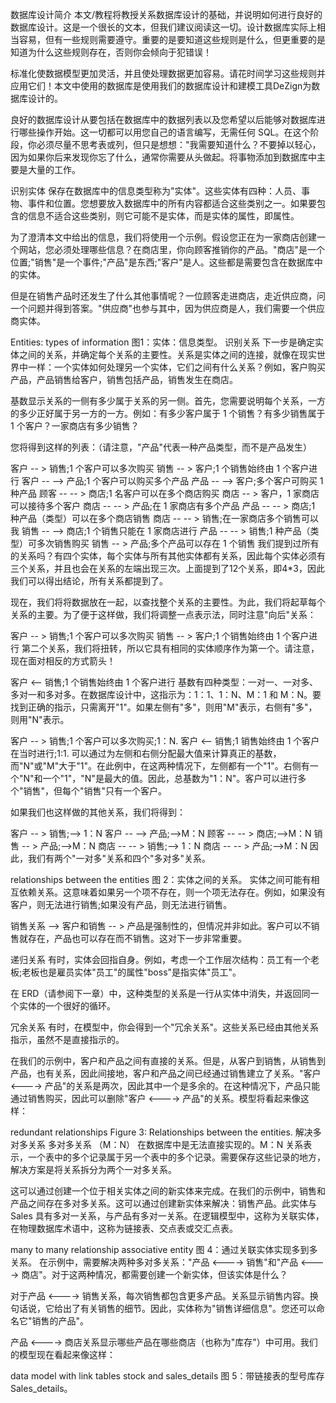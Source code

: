 数据库设计简介
本文/教程将教授关系数据库设计的基础，并说明如何进行良好的数据库设计。这是一个很长的文本，但我们建议阅读这一切。设计数据库实际上相当容易，但有一些规则需要遵守。重要的是要知道这些规则是什么，但更重要的是知道为什么这些规则存在，否则你会倾向于犯错误！

标准化使数据模型更加灵活，并且使处理数据更加容易。请花时间学习这些规则并应用它们！本文中使用的数据库是使用我们的数据库设计和建模工具DeZign为数据库设计的。

良好的数据库设计从要包括在数据库中的数据列表以及您希望以后能够对数据库进行哪些操作开始。这一切都可以用您自己的语言编写，无需任何 SQL。在这个阶段，你必须尽量不思考表或列，但只是想想："我需要知道什么？不要掉以轻心，因为如果你后来发现你忘了什么，通常你需要从头做起。将事物添加到数据库中主要是大量的工作。

识别实体
保存在数据库中的信息类型称为"实体"。这些实体有四种：人员、事物、事件和位置。您想要放入数据库中的所有内容都适合这些类别之一。如果要包含的信息不适合这些类别，则它可能不是实体，而是实体的属性，即属性。

为了澄清本文中给出的信息，我们将使用一个示例。假设您正在为一家商店创建一个网站，您必须处理哪些信息？在商店里，你向顾客推销你的产品。"商店"是一个位置;"销售"是一个事件;"产品"是东西;"客户"是人。这些都是需要包含在数据库中的实体。

但是在销售产品时还发生了什么其他事情呢？一位顾客走进商店，走近供应商，问一个问题并得到答案。"供应商"也参与其中，因为供应商是人，我们需要一个供应商实体。

Entities: types of information
图1：实体：信息类型。
识别关系
下一步是确定实体之间的关系，并确定每个关系的主要性。关系是实体之间的连接，就像在现实世界中一样：一个实体如何处理另一个实体，它们之间有什么关系？例如，客户购买产品，产品销售给客户，销售包括产品，销售发生在商店。

基数显示关系的一侧有多少属于关系的另一侧。首先，您需要说明每个关系，一方的多少正好属于另一方的一方。例如：有多少客户属于 1 个销售？有多少销售属于 1 个客户？一家商店有多少销售？

您将得到这样的列表：（请注意，"产品"代表一种产品类型，而不是产品发生）

客户 -- > 销售;1 个客户可以多次购买
销售 -- > 客户;1 个销售始终由 1 个客户进行
客户 -- --> 产品;1 个客户可以购买多个产品
产品 -- --> 客户;多个客户可购买 1 种产品
顾客 -- -- > 商店;1 名客户可以在多个商店购买
商店 -- > 客户，1 家商店可以接待多个客户
商店 -- -- > 产品;在 1 家商店有多个产品
产品 -- -- > 商店;1 种产品（类型）可以在多个商店销售
商店 -- -- > 销售;在一家商店多个销售可以我
销售 -- --> 商店;1 个销售只能在 1 家商店进行
产品 -- -- > 销售;1 种产品（类型）可多次销售购买
销售 -- > 产品;多个产品可以存在 1 个销售
我们提到过所有的关系吗？有四个实体，每个实体与所有其他实体都有关系，因此每个实体必须有三个关系，并且也会在关系的左端出现三次。上面提到了12个关系，即4*3，因此我们可以得出结论，所有关系都提到了。

现在，我们将将数据放在一起，以查找整个关系的主要性。为此，我们将起草每个关系的主要。为了便于这样做，我们将调整一点表示法，同时注意"向后"关系：

客户 -- > 销售;1 个客户可以多次购买
销售 -- > 客户;1 个销售始终由 1 个客户进行
第二个关系，我们将扭转，所以它具有相同的实体顺序作为第一个。请注意，现在面对相反的方式箭头！

客户 <-- 销售;1 个销售始终由 1 个客户进行
基数有四种类型：一对一、一对多、多对一和多对多。在数据库设计中，这指示为：1：1、1：N、M：1 和 M：N。要找到正确的指示，只需离开"1"。如果左侧有"多"，则用"M"表示，右侧有"多"，则用"N"表示。

客户 -- > 销售;1 个客户可以多次购买;1：N.
客户 <-- 销售;1 销售始终由 1 个客户在当时进行;1:1.
可以通过为左侧和右侧分配最大值来计算真正的基数，而"N"或"M"大于"1"。在此例中，在这两种情况下，左侧都有一个"1"。右侧有一个"N"和一个"1"，"N"是最大的值。因此，总基数为"1：N"。客户可以进行多个"销售"，但每个"销售"只有一个客户。

如果我们也这样做的其他关系，我们将得到：

客户 -- > 销售;--> 1：N
客户 -- --> 产品;-->M：N
顾客 -- -- > 商店;-->M：N
销售 -- > 产品;-->M：N
商店 -- -- > 销售;--> 1：N
商店 -- -- > 产品;-->M：N
因此，我们有两个"一对多"关系和四个"多对多"关系。

relationships between the entities
图 2：实体之间的关系。
实体之间可能有相互依赖关系。这意味着如果另一个项不存在，则一个项无法存在。例如，如果没有客户，则无法进行销售;如果没有产品，则无法进行销售。

销售关系 --> 客户和销售 -- > 产品是强制性的，但情况并非如此。客户可以不销售就存在，产品也可以存在而不销售。这对下一步非常重要。

递归关系
有时，实体会回指自身。例如，考虑一个工作层次结构：员工有一个老板;老板也是雇员实体"员工"的属性"boss"是指实体"员工"。

在 ERD（请参阅下一章）中，这种类型的关系是一行从实体中消失，并返回同一个实体的一个很好的循环。

冗余关系
有时，在模型中，你会得到一个"冗余关系"。这些关系已经由其他关系指示，虽然不是直接指示的。

在我们的示例中，客户和产品之间有直接的关系。但是，从客户到销售，从销售到产品，也有关系，因此间接地，客户和产品之间已经通过销售建立了关系。"客户 <----> 产品"的关系是两次，因此其中一个是多余的。在这种情况下，产品只能通过销售购买，因此可以删除"客户 <----> 产品"的关系。模型将看起来像这样：

redundant relationships
Figure 3: Relationships between the entities.
解决多对多关系
多对多关系 （M：N） 在数据库中是无法直接实现的。M：N 关系表示，一个表中的多个记录属于另一个表中的多个记录。需要保存这些记录的地方，解决方案是将关系拆分为两个一对多关系。

这可以通过创建一个位于相关实体之间的新实体来完成。在我们的示例中，销售和产品之间存在多对多关系。这可以通过创建新实体来解决：销售产品。此实体与 Sales 具有多对一关系，与产品有多对一关系。在逻辑模型中，这称为关联实体，在物理数据库术语中，这称为链接表、交点表或交汇点表。

many to many relationship
associative entity
图 4：通过关联实体实现多到多关系。
在示例中，需要解决两种多对多关系："产品 <----> 销售"和"产品 <----> 商店"。对于这两种情况，都需要创建一个新实体，但该实体是什么？

对于产品 <----> 销售关系，每次销售都包含更多产品。关系显示销售内容。换句话说，它给出了有关销售的细节。因此，实体称为"销售详细信息"。您还可以命名它"销售的产品"。

产品 <----> 商店关系显示哪些产品在哪些商店（也称为"库存"）中可用。我们的模型现在看起来像这样：

data model with link tables stock and sales_details
图 5：带链接表的型号库存Sales_details。
